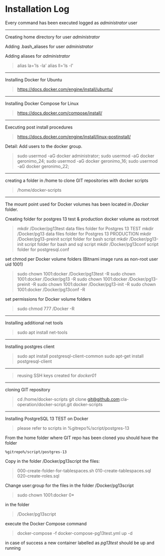 # Installation Log

Every command has been executed logged as _administrator_ user

---

Creating home directory for user _administrator_

Adding .bash_aliases for user _administrator_

Adding aliases for _administrator_
> alias la='ls -la'
> alias ll='ls -l'
---

Installing Docker for Ubuntu
> https://docs.docker.com/engine/install/ubuntu/
---
Installing Docker Compose for Linux
> https://docs.docker.com/compose/install/

---
Executing post install procedures
> https://docs.docker.com/engine/install/linux-postinstall/

Detail: Add users to the docker group.
> sudo usermod -aG docker administrator;
> sudo usermod -aG docker geronimo_24;
> sudo usermod -aG docker geronimo_16;
> sudo usermod -aG docker geronimo_22;
---

creating a folder in /home to clone GIT repositories with docker scripts
> /home/docker-scripts
---

The mount point used for Docker volumes has been located in _/Docker_ folder.

Creating folder for postgres 13 test & production docker volume as root:root
> mkdir /Docker/pg13test
>   data files folder for Postgres 13 TEST
> mkdir /Docker/pg13
>   data files folder for Postgres 13 PRODUCTION
> mkdir /Docker/pg13-preinit
>   script folder for bash script
> mkdir /Docker/pg13-init
>   script folder for bash and sql script
> mkdir /Docker/pg13conf
>   script folder for postgresql.conf

set chmod per Docker volume folders (Bitnami image runs as non-root user uid 1001)
> sudo chown 1001:docker /Docker/pg13test -R
> sudo chown 1001:docker /Docker/pg13 -R
> sudo chown 1001:docker /Docker/pg13-preinit -R
> sudo chown 1001:docker /Docker/pg13-init -R
> sudo chown 1001:docker /Docker/pg13conf -R

set permissions for Docker volume folders
> sudo chmod 777 /Docker -R
---

Installing additional net tools
> sudo apt install net-tools
---

Installing postgres client
> sudo apt install postgresql-client-common
> sudo apt-get install postgresql-client
---

> reusing SSH keys created for _docker01_
---

cloning GIT repository
> cd /home/docker-scripts
> git clone git@github.com:cla-operation/docker-script.git docker-scripts
---

Installing PostgreSQL 13 TEST on Docker
> please refer to scripts in %gitrepo%/script/postgres-13

From the home folder where GIT repo has been cloned you should have the folder
```
%gitrepo%/script/postgres-13
```

Copy in the folder /Docker/pg13script the files:
> 000-create-folder-for-tablespaces.sh
> 010-create-tablespaces.sql
> 020-create-roles.sql

Change user:group for the files in the folder /Docker/pg13script
> sudo chown 1001:docker 0*

in the folder
> /Docker/pg13script

execute the Docker Compose command
> docker-compose -f docker-compose-pg13test.yml up -d

in case of success a new container labelled as _pg13test_ should be up and running

